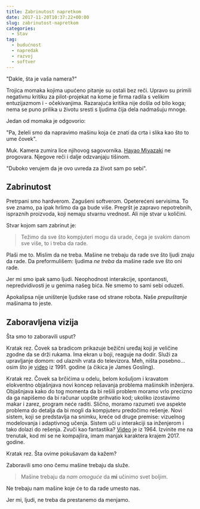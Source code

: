 ```yaml
---
title: Zabrinutost napretkom
date: 2017-11-20T10:37:22+00:00
slug: zabrinutost-napretkom
categories:
  - Stav
tag:
  - budućnost
  - napredak
  - razvoj
  - softver
---
```


"Dakle, šta je vaša namera?"

<!--more-->

Trojica momaka kojima upućeno pitanje su ostali bez reči. Upravo su primili negativnu kritiku za pilot-projekat na kome je firma radila s velikim entuzijazmom i - očekivanjima. Razarajuća kritika nije došla od bilo koga; nema se puno prilika u životu sresti s ljudima čija dela nadmašuju mnoge.

Jedan od momaka je odgovorio:

"Pa, želeli smo da napravimo mašinu koja će znati da crta i slika kao što to ume čovek".

Muk. Kamera zumira lice njihovog sagovornika. [Hayao Miyazaki](https://en.wikipedia.org/wiki/Hayao_Miyazaki) ne progovara. Njegove reči i dalje odzvanjaju tišinom.

"Duboko verujem da je ovo uvreda za život sam po sebi".

## Zabrinutost

Pretrpani smo hardverom. Zagušeni softverom. Opeterećeni servisima. To sve znamo, pa ipak hrlimo da ga bude više. Pregršt je zapravo nepotrebnih, ispraznih proizvoda, koji nemaju stvarnu vrednost. Ali nije stvar u količini.

Stvar kojom sam zabrinut je:

> Težimo da sve što kompjuteri mogu da urade, čega je svakim danom sve više, to i treba da rade.

Plaši me to. Mislim da ne treba. Mašine ne trebaju da rade sve što ljudi znaju da rade. Da preformulišem: ljudima _ne treba_ da mašine rade sve što oni rade.

Jer mi smo ipak samo ljudi. Neophodnost interakcije, spontanosti, nepredvidivosti je u genima našeg bića. Ne smemo to sami sebi oduzeti.

Apokalipsa nije uništenje ljudske rase od strane robota. Naše _prepuštanje_ mašinama to jeste.

## Zaboravljena vizija

Šta smo to zaboravili usput?

Kratak rez. Čovek sa bradicom prikazuje bežični uređaj koji je veličine zgodne da se drži rukama. Ima ekran u boji, reaguje na dodir. Služi za upravljanje domom: od ulaznih vrata do televizora. Meh, ništa posebno... osim što je [video](https://youtu.be/1CsTH9S79qI) iz 1991. godine (a čikica je James Gosling).

Kratak rez. Čovek sa brčićima u odelu, belom košuljom i kravatom elokventno objašnjava novi koncep rešavanja problema mašinskih inženjera. Objašnjava kako do tog momenta da bi rešili problem moramo vrlo precizno da ga napišemo da bi računar uopšte prihvatio kod; ukoliko izostavimo makar i zarez, program neće raditi. Slično, moramo razumeti sve aspekte problema do detalja da bi mogli da kompjuteru predočimo rešenje. Novi sistem, koji se predstavlja na snimku, kreće od druge premise: vizuelnog modelovanja i adaptivnog učenja. Sistem uči u interakciji sa inženjerom i tako dolazi do rešenja. Zvuči kao fantastika? [Video](http://www.wgbh.org/article/?item_id=3360989) je iz 1964. Izvinite me na trenutak, kod mi se ne kompajlira, imam manjak karaktera krajem 2017. godine.

Kratak rez. Šta ovime pokušavam da kažem?

Zaboravili smo ono čemu mašine trebaju da služe.

> Mašine trebaju da _nam omoguće_ da **mi** učinimo svet boljim.

Ne trebaju nam mašine koje će to da rade umesto nas.

Jer mi, ljudi, ne treba da prestanemo da menjamo.
